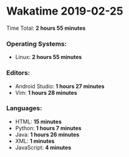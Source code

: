 # Wakatime 2019-02-25

Time Total: **2 hours 55 minutes**

### Operating Systems:
- Linux: **2 hours 55 minutes** 

### Editors:
- Android Studio: **1 hours 27 minutes** 
- Vim: **1 hours 28 minutes** 

### Languages:
- HTML: **15 minutes** 
- Python: **1 hours 7 minutes** 
- Java: **1 hours 26 minutes** 
- XML: **1 minutes** 
- JavaScript: **4 minutes** 

